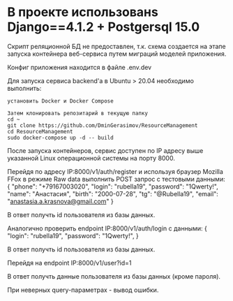 # В проекте использованs Django==4.1.2 + Postgersql 15.0

Скрипт реляционной БД не предоставлен, т.к. схема создается
на этапе запуска контейнера веб-сервиса путем миграций моделей
приложения.

Конфиг приложения находится в файле .env.dev


Для запуска сервиса backend'a в Ubuntu > 20.04 необходимо выполнить:
```
установить Docker и Docker Compose

Затем клонировать репозитарий в текущую папку
cd ~
git clone https://github.com/DminGerasimov/ResourceManagement
cd ResourceManagement
sudo docker-compose up -d -- build
```

После запуска контейнеров, сервис доступен по IP адресу выше указанной 
Linux операционной системы на порту 8000.

Перейдя по адресу IP:8000/v1/auth/register
 и используя браузер Mozilla FFox в режиме Raw data выполнить  POST запрос с 
 тестовыми данными:
 {
    "phone": "+79167003020",
    "login": "rubella19",
    "password": "1Qwerty!",
    "name": "Анастасия",
    "birth": "2000-07-28",
    "tg": "@Rubella19",
    "email": "anastasia.a.krasnova@gmail.com"
}

В ответ получть id пользователя из базы данных.


Аналогично проверить endpoint IP:8000/v1/auth/login c данными:
{
    "login": "rubella19",
    "password": "1Qwerty!",
}

В ответ получть id пользователя из базы данных.

Перейдя на endpoint IP:8000/v1/user?id=1

В ответ получть данные пользователя из базы данных (кроме пароля).

При неверных query-параметрах - вывод ошибки.



